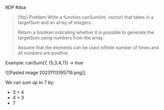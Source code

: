 #DP #dsa 

>[!tip] Problem
>Write a function canSum(int, vector) that takes in a targetSum and an array of integers.
>
>Return a boolean indicating whether it is possible to generate the targetSum using numbers from the array.
>
>Assume that the elements can be used infinite number of times and all numbers are positive.


Example:
	canSum(7, {5,3,4,7}) -> true


![[Pasted image 20231113195719.png]]

We can sum up to 7 by:
- 3 + 4
- 4 + 3
- 7


